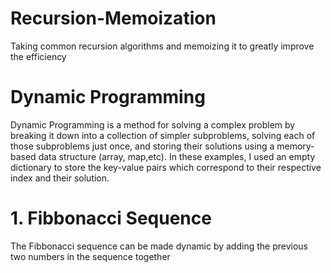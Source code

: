 # Recursion-Memoization
Taking common recursion algorithms and memoizing it to greatly improve the efficiency

# Dynamic Programming
Dynamic Programming is a method for solving a complex problem by breaking it down into a collection of simpler subproblems, solving each of those subproblems just once, and storing their solutions using a memory-based data structure (array, map,etc).
In these examples, I used an empty dictionary to store the key-value pairs which correspond to their respective index and their solution.

# 1. Fibbonacci Sequence
The Fibbonacci sequence can be made dynamic by adding the previous two numbers in the sequence together

